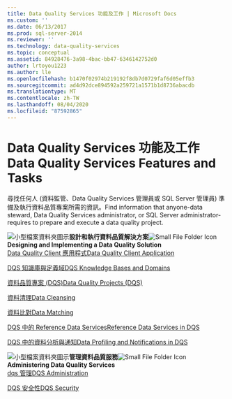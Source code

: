 ```yaml
---
title: Data Quality Services 功能及工作 | Microsoft Docs
ms.custom: ''
ms.date: 06/13/2017
ms.prod: sql-server-2014
ms.reviewer: ''
ms.technology: data-quality-services
ms.topic: conceptual
ms.assetid: 84928476-3a98-4bac-bb47-6346142752d0
author: lrtoyou1223
ms.author: lle
ms.openlocfilehash: b1470f02974b219192f8db7d0729faf6d05effb3
ms.sourcegitcommit: ad4d92dce894592a259721a1571b1d8736abacdb
ms.translationtype: MT
ms.contentlocale: zh-TW
ms.lasthandoff: 08/04/2020
ms.locfileid: "87592865"
---
```

# <a name="data-quality-services-features-and-tasks"></a><span data-ttu-id="6d2fb-102">Data Quality Services 功能及工作</span><span class="sxs-lookup"><span data-stu-id="6d2fb-102">Data Quality Services Features and Tasks</span></span>
  <span data-ttu-id="6d2fb-103">尋找任何人 (資料監管、Data Quality Services 管理員或 SQL Server 管理員) 準備及執行資料品質專案所需的資訊。</span><span class="sxs-lookup"><span data-stu-id="6d2fb-103">Find information that anyone-data steward, Data Quality Services administrator, or SQL Server administrator-requires to prepare and execute a data quality project.</span></span>  
  
 <span data-ttu-id="6d2fb-104">![小型檔案資料夾圖示](../../2014/integration-services/media/filefolder-small.gif "小型檔案資料夾圖示")**設計和執行資料品質解決方案**</span><span class="sxs-lookup"><span data-stu-id="6d2fb-104">![Small File Folder Icon](../../2014/integration-services/media/filefolder-small.gif "Small File Folder Icon") **Designing and Implementing a Data Quality Solution**</span></span>  
 [<span data-ttu-id="6d2fb-105">Data Quality Client 應用程式</span><span class="sxs-lookup"><span data-stu-id="6d2fb-105">Data Quality Client Application</span></span>](../../2014/data-quality-services/data-quality-client-application.md)  
  
 [<span data-ttu-id="6d2fb-106">DQS 知識庫與定義域</span><span class="sxs-lookup"><span data-stu-id="6d2fb-106">DQS Knowledge Bases and Domains</span></span>](../../2014/data-quality-services/dqs-knowledge-bases-and-domains.md)  
  
 [<span data-ttu-id="6d2fb-107">資料品質專案 &#40;DQS&#41;</span><span class="sxs-lookup"><span data-stu-id="6d2fb-107">Data Quality Projects &#40;DQS&#41;</span></span>](../../2014/data-quality-services/data-quality-projects-dqs.md)  
  
 [<span data-ttu-id="6d2fb-108">資料清理</span><span class="sxs-lookup"><span data-stu-id="6d2fb-108">Data Cleansing</span></span>](../../2014/data-quality-services/data-cleansing.md)  
  
 [<span data-ttu-id="6d2fb-109">資料比對</span><span class="sxs-lookup"><span data-stu-id="6d2fb-109">Data Matching</span></span>](../../2014/data-quality-services/data-matching.md)  
  
 [<span data-ttu-id="6d2fb-110">DQS 中的 Reference Data Services</span><span class="sxs-lookup"><span data-stu-id="6d2fb-110">Reference Data Services in DQS</span></span>](../../2014/data-quality-services/reference-data-services-in-dqs.md)  
  
 [<span data-ttu-id="6d2fb-111">DQS 中的資料分析與通知</span><span class="sxs-lookup"><span data-stu-id="6d2fb-111">Data Profiling and Notifications in DQS</span></span>](../../2014/data-quality-services/data-profiling-and-notifications-in-dqs.md)  
  
 <span data-ttu-id="6d2fb-112">![小型檔案資料夾圖示](../../2014/integration-services/media/filefolder-small.gif "小型檔案資料夾圖示")**管理資料品質服務**</span><span class="sxs-lookup"><span data-stu-id="6d2fb-112">![Small File Folder Icon](../../2014/integration-services/media/filefolder-small.gif "Small File Folder Icon") **Administering Data Quality Services**</span></span>  
 [<span data-ttu-id="6d2fb-113">dqs 管理</span><span class="sxs-lookup"><span data-stu-id="6d2fb-113">DQS Administration</span></span>](../../2014/data-quality-services/dqs-administration.md)  
  
 [<span data-ttu-id="6d2fb-114">DQS 安全性</span><span class="sxs-lookup"><span data-stu-id="6d2fb-114">DQS Security</span></span>](../../2014/data-quality-services/dqs-security.md)  
  
  
